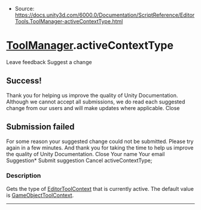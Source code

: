 * Source: https://docs.unity3d.com/6000.0/Documentation/ScriptReference/EditorTools.ToolManager-activeContextType.html

#  [ToolManager](https://docs.unity3d.com/6000.0/Documentation/ScriptReference/EditorTools.ToolManager.html).activeContextType
Leave feedback
Suggest a change
## Success!
Thank you for helping us improve the quality of Unity Documentation. Although we cannot accept all submissions, we do read each suggested change from our users and will make updates where applicable.
Close
## Submission failed
For some reason your suggested change could not be submitted. Please <a>try again</a> in a few minutes. And thank you for taking the time to help us improve the quality of Unity Documentation.
Close
Your name Your email Suggestion* Submit suggestion
Cancel
activeContextType; 
### Description
Gets the type of [EditorToolContext](https://docs.unity3d.com/6000.0/Documentation/ScriptReference/EditorTools.EditorToolContext.html) that is currently active. The default value is [GameObjectToolContext](https://docs.unity3d.com/6000.0/Documentation/ScriptReference/EditorTools.GameObjectToolContext.html).
* * *
